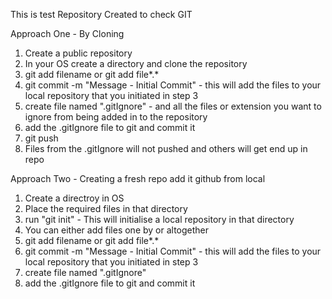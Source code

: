 This is test Repository Created to check GIT

Approach One - By Cloning
1. Create a public repository
2. In your OS create a directory and clone the repository
3. git add filename or git add file*.*
4. git commit -m "Message - Initial Commit" - this will add the files to your local repository that you initiated in step 3
5. create file named ".gitIgnore" - and all the files or extension you want to ignore from being added in to the repository
6. add the .gitIgnore file to git and commit it
7. git push
8. Files from the .gitIgnore will not pushed and others will get end up in repo

Approach Two - Creating a fresh repo add it github from local
  1. Create a directroy in OS
  2. Place the required files in that directory
  3. run "git init" - This will initialise a local repository in that directory
  4. You can either add files one by or altogether
  5. git add filename or git add file*.*
  6. git commit -m "Message - Initial Commit" - this will add the files to your local repository that you initiated in step 3
  7. create file named ".gitIgnore"
  8. add the .gitIgnore file to git and commit it
